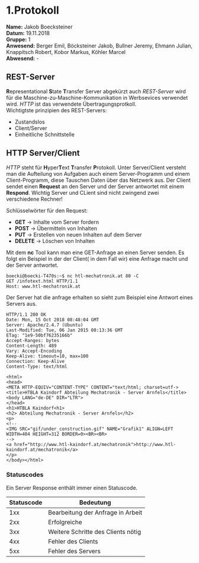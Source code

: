 # 1.Protokoll
**Name:** Jakob Boecksteiner   
**Datum:** 19.11.2018  
**Gruppe:** 1  
**Anwesend:** Berger Emil, Böcksteiner Jakob, Bullner Jeremy, Ehmann Julian, Knappitsch Robert, Kobor Markus, Köhler Marcel  
**Abwesend:** -  

## REST-Server
**R**epresentational **S**tate **T**ransfer Server abgekürzt auch *REST-Server* wird für die Maschine-zu-Maschine-Kommunikation in Werbsevices verwendet wird. *HTTP* ist das verwendete Übertragungsprotkoll.  
Wichtigtste prinzipien des REST-Servers: 
* Zustandslos  
* Client/Server  
* Einheitliche Schnittstelle 

## HTTP Server/Client
*HTTP* steht für **H**yper**T**ext **T**ransfer **P**rotokoll. Unter Server/Client versteht man die Aufteilung von Aufgaben auch einem Server-Programm und einem Client-Programm, diese Tauschen Daten über das Netzwerk aus. Der Client sendet einen **Request** an den Server und der Server antwortet mit einem **Respond**. Wichtig Server und CLient sind nicht zwingend zwei verschiedene Rechner!

Schlüsselwörter für den Request:
* **GET**     -> Inhalte vom Server fordern
* **POST**    -> Übermitteln von Inhalten
* **PUT**     -> Erstellen von neuen Inhalten auf dem Server
* **DELETE**  -> Löschen von Inhalten

Mit dem **nc** Tool kann man eine GET-Anfrage an einen Server senden. Es folgt ein Beispiel in der der Client( in dem Fall wir) eine Anfrage macht und der Server antwortet.

```   
boecki@boecki-T470s:~$ nc htl-mechatronik.at 80 -C
GET /infotext.html HTTP/1.1
Host: www.htl-mechatronik.at
```  
Der Server hat die anfrage erhalten so sieht zum Beispiel eine Antwort eines Servers aus.

```
HTTP/1.1 200 OK
Date: Mon, 15 Oct 2018 08:48:04 GMT
Server: Apache/2.4.7 (Ubuntu)
Last-Modified: Tue, 06 Jan 2015 08:13:36 GMT
ETag: "1e9-50bf76235166b"
Accept-Ranges: bytes
Content-Length: 489
Vary: Accept-Encoding
Keep-Alive: timeout=10, max=100
Connection: Keep-Alive
Content-Type: text/html

<html>
<head>
<META HTTP-EQUIV="CONTENT-TYPE" CONTENT="text/html; charset=utf->
<title>HTBLA Kaindorf Abteilung Mechatronik - Server Arnfels</title>
<body LANG="de-DE" DIR="LTR">
</head>
<h1>HTBLA Kaindorf<h1>
<h2> Abteilung Mechatronik - Server Arnfels</h2>
<p>
<!--
<IMG SRC="gif/under_construction.gif" NAME="Grafik1" ALIGN=LEFT WIDTH=404 HEIGHT=312 BORDER=0><BR><BR>
-->
<a href="http://www.htl-kaindorf.at/mechatronik">http://www.htl-kaindorf.at/mechatronik</a>
</p>
</body></html>  
```  

### Statuscodes
Ein Server Response enthält immer einen Statuscode. 

Statuscode | Bedeutung
---------- | ---------
1xx | Bearbeitung der Anfrage in Arbeit
2xx | Erfolgreiche
3xx | Weitere Schritte des Clients nötig
4xx | Fehler des Clients
5xx | Fehler des Servers    
